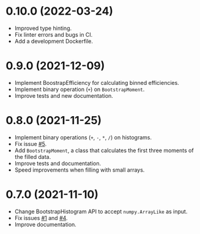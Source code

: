 # 0.10.0 (2022-03-24)

  - Improved type hinting.
  - Fix linter errors and bugs in CI.
  - Add a development Dockerfile.

# 0.9.0 (2021-12-09)

  - Implement BoostrapEfficiency for calculating binned efficiencies.
  - Implement binary operation (`+`) on `BootstrapMoment`.
  - Improve tests and new documentation.

# 0.8.0 (2021-11-25)

  - Implement binary operations (`+`, `-`, `*`, `/`) on histograms.
  - Fix issue [#5](https://github.com/davehadley/bootstraphistogram/issues/5).
  - Add `BootstrapMoment`, a class that calculates the first three moments of the filled data.
  - Improve tests and documentation.
  - Speed improvements when filling with small arrays.

# 0.7.0 (2021-11-10)

- Change BootstrapHistogram API to accept `numpy.ArrayLike` as input. 
- Fix issues [#1](https://github.com/davehadley/bootstraphistogram/issues/3) and [#4](https://github.com/davehadley/bootstraphistogram/issues/4).
- Improve documentation.